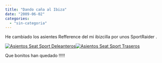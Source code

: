 ```yaml
---
title: "Dando caña al Ibiza"
date: "2009-06-02"
categories: 
  - "sin-categoria"
---
```


He cambiado los asientes Refference del mi ibizcilla por unos SportRaider .

[![Asientos Seat Sport Deleanteros](images/3569854758_722ca881fe_t.jpg)](https://www.flickr.com/photos/12949201@N08/3569854758/ "Asientos Seat Sport Deleanteros")[![Asientos Seat Sport Traseros ](images/3569854750_5cab3bd101_t.jpg)](https://www.flickr.com/photos/12949201@N08/3569854750/ "Asientos Seat Sport Traseros ")

Que bonitos han quedado !!!!!
